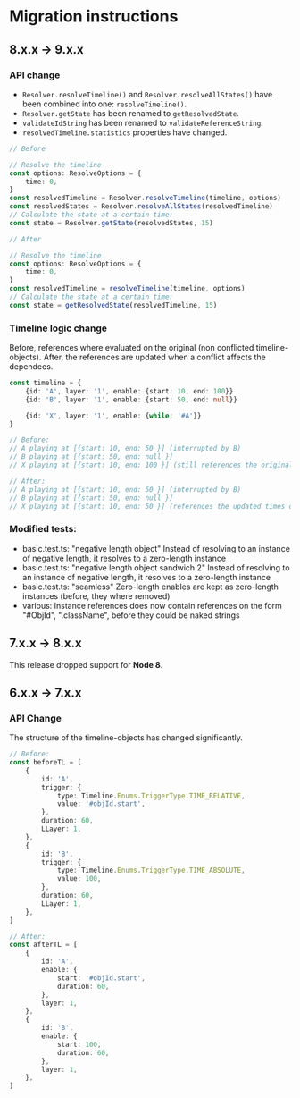 # Migration instructions

## 8.x.x -> 9.x.x

### API change

- `Resolver.resolveTimeline()` and `Resolver.resolveAllStates()` have been combined into one: `resolveTimeline()`.
- `Resolver.getState` has been renamed to `getResolvedState`.
- `validateIdString` has been renamed to `validateReferenceString`.
- `resolvedTimeline.statistics` properties have changed.

```typescript
// Before

// Resolve the timeline
const options: ResolveOptions = {
	time: 0,
}
const resolvedTimeline = Resolver.resolveTimeline(timeline, options)
const resolvedStates = Resolver.resolveAllStates(resolvedTimeline)
// Calculate the state at a certain time:
const state = Resolver.getState(resolvedStates, 15)

// After

// Resolve the timeline
const options: ResolveOptions = {
	time: 0,
}
const resolvedTimeline = resolveTimeline(timeline, options)
// Calculate the state at a certain time:
const state = getResolvedState(resolvedTimeline, 15)
```

### Timeline logic change

Before, references where evaluated on the original (non conflicted timeline-objects).
After, the references are updated when a conflict affects the dependees.

```typescript
const timeline = {
    {id: 'A', layer: '1', enable: {start: 10, end: 100}}
    {id: 'B', layer: '1', enable: {start: 50, end: null}}

    {id: 'X', layer: '1', enable: {while: '#A'}}
}

// Before:
// A playing at [{start: 10, end: 50 }] (interrupted by B)
// B playing at [{start: 50, end: null }]
// X playing at [{start: 10, end: 100 }] (still references the original times of A)

// After:
// A playing at [{start: 10, end: 50 }] (interrupted by B)
// B playing at [{start: 50, end: null }]
// X playing at [{start: 10, end: 50 }] (references the updated times of A)
```

### Modified tests:

- basic.test.ts: "negative length object"
  Instead of resolving to an instance of negative length, it resolves to a zero-length instance
- basic.test.ts: "negative length object sandwich 2"
  Instead of resolving to an instance of negative length, it resolves to a zero-length instance
- basic.test.ts: "seamless"
  Zero-length enables are kept as zero-length instances (before, they where removed)
- various:
  Instance references does now contain references on the form "#ObjId", ".className",
  before they could be naked strings

## 7.x.x -> 8.x.x

This release dropped support for **Node 8**.

## 6.x.x -> 7.x.x

### API Change

The structure of the timeline-objects has changed significantly.

```typescript
// Before:
const beforeTL = [
	{
		id: 'A',
		trigger: {
			type: Timeline.Enums.TriggerType.TIME_RELATIVE,
			value: '#objId.start',
		},
		duration: 60,
		LLayer: 1,
	},
	{
		id: 'B',
		trigger: {
			type: Timeline.Enums.TriggerType.TIME_ABSOLUTE,
			value: 100,
		},
		duration: 60,
		LLayer: 1,
	},
]

// After:
const afterTL = [
	{
		id: 'A',
		enable: {
			start: '#objId.start',
			duration: 60,
		},
		layer: 1,
	},
	{
		id: 'B',
		enable: {
			start: 100,
			duration: 60,
		},
		layer: 1,
	},
]
```
